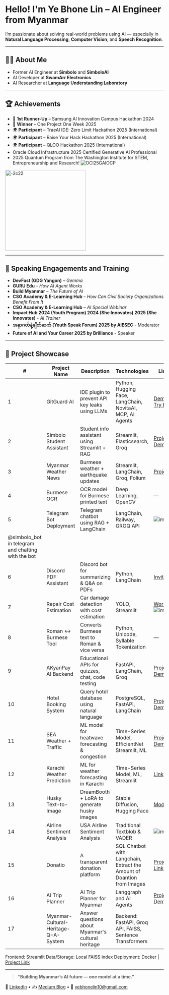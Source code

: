 


# Hello! I'm Ye Bhone Lin – AI Engineer from Myanmar

I’m passionate about solving real-world problems using AI — especially in **Natural Language Processing**, **Computer Vision**, and **Speech Recognition**.

---

## 👨‍💻 About Me

- Former AI Engineer at **Simbolo** and **SimboloAI**  
- AI Developer at **SwamArr Electronics**
- AI Researcher at **Language Understanding Laboratory**

---
## 🏆 Achievements

- 🥈 **1st Runner-Up** – Samsung AI Innovation Campus Hackathon 2024  
- 🥇 **Winner** – One Project One Week 2025  
- 🌍 **Participant** – TraeAI IDE: Zero Limit Hackathon 2025 (International)  
- 🌍 **Participant** – Raise Your Hack Hackathon 2025 (International)
- 🌍 **Participant** – QLOO Hackathon 2025 (International)
- Oracle Cloud Infrastructure 2025 Certified Generative AI Professional
- 2025 Quantum Program from The Washington Institute for STEM, Entrepreneurship and Research! 
![OCI25GAIOCP](https://github.com/user-attachments/assets/cc860d7d-cd93-4868-a7d5-96110867ea4d)

<img width="256" height="256" alt="-2c22" src="https://github.com/user-attachments/assets/58c3dadb-1c48-4c35-baa7-b9ff7fa5db46" />


---

## 🎤 Speaking Engagements and Training

- **DevFast (GDG Yangon)** – *Gemma*  
- **GURU Edu** – *How AI Agent Works*  
- **Build Myanmar** – *The Future of AI*  
- **CSO Academy & E-Learning Hub** – *How Can Civil Society Organizations Benefit From It*  
- **CSO Academy & E-Learning Hub** – *AI Special Webinar*  
- **Impact Hub 2024 (Youth Program) 2024 (She Innovates) 2025 (She Innovates)** - *AI Trainer*
- **အနာဂတ်နဲ့ချိတ်ဆက် (Youth Speak Forum) 2025 by AIESEC** - Moderator
- **Future of AI and Your Career 2025 by Brilliance** - Speaker
---

## 🚀 Project Showcase

| #  | Project Name            | Description                                         | Technologies                              | Links                                                                                   |
|----|------------------------|-----------------------------------------------------|-------------------------------------------|-----------------------------------------------------------------------------------------|
| 1  | GitGuard AI            | IDE plugin to prevent API key leaks using LLMs      | Python, Hugging Face, LangChain, NovitaAI, MCP, AI Agents| [Demo](https://v0-gitguard-ai-landing-page.vercel.app/) / [Try Beta](https://www.youtube.com/watch?v=uS048Hjot6c)                 |
| 2  | Simbolo Student Assistant | Student info assistant using Streamlit + RAG      | Streamlit, Elasticsearch, Groq            | [Project Demo](https://kkxtgvxcmmdjjsfwenyxgp.streamlit.app)                               |
| 3  | Myanmar Weather News   | Burmese weather + earthquake updates                 | Streamlit, LangChain, Groq, Folium        | [Project](https://myanmar-weather-news.streamlit.app)                                     |
| 4  | Burmese OCR            | OCR model for Burmese printed text                    | Deep Learning, OpenCV                      | —                                                                                       |
| 5  | Telegram Bot Deployment| Telegram chatbot using RAG + LangChain                | LangChain, Railway, GROQ API               |![image](https://github.com/user-attachments/assets/9a3f1efa-d2bf-4fd6-b56b-b48aec65534c)
@simbolo_bot in telegram and chatting with the bot                                                                                      |
| 6  | Discord PDF Assistant  | Discord bot for summarizing & Q&A on PDFs             | Python, LangChain                         | [Invite Bot](https://discord.com/oauth2/authorize?client_id=1358443923802030190)         |
| 7  | Repair Cost Estimation | Car damage detection with cost estimation             | YOLO, Streamlit                           | [Workflow](https://github.com/Ye-Bhone-Lin/Repair_Cost_Estimation_Based_On_Car_Damage)![image](https://github.com/user-attachments/assets/33fccb1d-5af7-4d8e-9d0e-c927f400f143)                              |
| 8  | Roman ↔ Burmese Tool   | Converts Burmese text to Roman & vice versa           | Python, Unicode, Syllable Tokenization    | —                                                                                       |
| 9  | AKyanPay AI Backend    | Educational APIs for quizzes, chat, code testing      | FastAPI, LangChain, Groq                  | [Project Demo](https://akyanpay.vercel.app/)                                                                      |
| 10 | Hotel Booking System   | Query hotel database using natural language           | PostgreSQL, FastAPI, LangChain            | [Project Demo](https://glittery-klepon-5051b1.netlify.app/)                                           |
| 11 | SEA Weather + Traffic  | ML model for heatwave forecasting & congestion        | Time-Series Model, EfficientNet Streamlit, ML                     | [Project Demo](https://myanmar-weather-forecasting.streamlit.app/)                                                                                     |
| 12 | Karachi Weather Prediction | ML for weather forecasting in Karachi               | Time-Series Model, ML, Streamlit                     | [Link](https://github.com/OmdenaAI/karachi-pakistan-weather-prediction)                                                                                       |
| 13 | Husky Text-to-Image    | DreamBooth + LoRA to generate husky images            | Stable Diffusion, Hugging Face            | [Model](https://huggingface.co/YeBhoneLin10/husky_lora)                                 |
| 14 | Airline Sentiment Analysis   | USA Airline Sentiment Analysis      | Traditional Textblob & VADER            | ![image](https://github.com/user-attachments/assets/44c910a1-c9b8-4001-b0ae-e8bfead1c389)
| 15 | Donatio   |  A transparent donation platform      | SQL Chatbot with Langchain, Extract the Amount of Doantion from Images            | [Project Link](https://www.linkedin.com/posts/khantthitoo_donatio-oneprojectonemonth-webdevelopment-activity-7357792934341005313-M8K5?utm_source=share&utm_medium=member_desktop&rcm=ACoAAEFYNtkB60SuLgw4L7sHCkn8H1cZVNq-17U)
| 16 | AI Trip Planner   |  AI Trip Planner for Myanmar      | Langgraph and AI Agents         | [Project Demo](https://ezee-trip.vercel.app/)
| 17 | Myanmar-Cultural-Heritage-Q-A-System  |  Answer questions about Myanmar's cultural heritage     | Backend: FastAPI, Groq API, FAISS, Sentence Transformers
Frontend: Streamlit
Data/Storage: Local FAISS index
Deployment: Docker         | [Project Link]([https://ezee-trip.vercel.app/](https://github.com/Ye-Bhone-Lin/Myanmar-Cultural-Heritage-Q-A-System))

---

> **“Building Myanmar’s AI future — one model at a time.”**

📧 [LinkedIn](https://www.linkedin.com/in/ye-bhone-lin-ai/) • ✍️ [Medium Blog](https://medium.com/@yebhonelin10) • 📧 yebhonelin10@gmail.com
